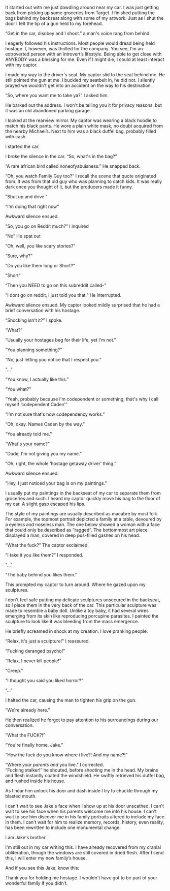 It started out with me just dawdling around near my car. I was just getting back from picking up some groceries from Target. I finished putting the bags behind my backseat along with some of my artwork. Just as I shut the door I felt the tip of a gun held to my forehead.

  
“Get in the car, disobey and I shoot.” a man's voice rang from behind.

  
I eagerly followed his instructions. Most people would dread being held hostage. I, however, was thrilled for the company. You see, I'm an extroverted person with an introvert’s lifestyle. Being able to get close with ANYBODY was a blessing for me. Even if I might die, I could at least interact with my captor. 

  
I made my way to the driver's seat. My captor slid to the seat behind me. He still pointed the gun at me. I buckled my seatbelt in, he did not. I silently prayed we wouldn't get into an accident on the way to his destination.

  
“So, where you want me to take ya?” I asked him. 

  
He barked out the address. I won't be telling you it for privacy reasons, but it was an old abandoned parking garage.   


  
I looked at the rearview mirror. My captor was wearing a black hoodie to match his black pants. He wore a plain white mask, no doubt acquired from the nearby Michael’s. Next to him was a black duffel bag, probably filled with cash.

  
I started the car.

  
I broke the silence in the car. “So, what's in the bag?”

  
“A rare african bird called noneofyabuisness.” He snapped back.

  
“Oh, you watch Family Guy too?” I recall the scene that quote originated from. It was from that old guy who was planning to catch kids. It was really dark once you thought of it, but the producers made it funny.   


  
“Shut up and drive.”

  
“I'm doing that right now”

  
Awkward silence ensued.

  
“So, you go on Reddit much?” I inquired

  
“No” He spat out

  
“Oh, well, you like scary stories?”

  
“Sure, why?”

  
“Do you like them long or Short?”

  
“Short”

  
“Then you NEED to go on this subreddit called-”

  
“I dont go on reddit, i just told you that.” He interrupted.

  
Awkward silence ensued. My captor looked mildly surprised that he had a brief conversation with his hostage.

  
“Shocking isn't it?” I spoke.

  
“What?”

  
“Usually your hostages beg for their life, yet I'm not.”

  
“You planning something?”

  
“No, just letting you notice that I respect you.”

  
“...”

  
“You know, I actually like this.”

  
“You what?”

  
“Yeah, probably because i'm codependent or something, that's why i call myself ‘codependent Caden’”

  
“I'm not sure that's how codependency works.”

  
“Oh, okay. Names Caden by the way.”

  
“You already told me.”

  
“What's your name?”

  
“Dude, I'm not giving you my name.”

  
“Oh, right, the whole ‘hostage getaway driver’ thing.”

  
Awkward silence ensued.

  
“Hey, I just noticed your bag is on my paintings.”

  
I usually put my paintings in the backseat of my car to separate them from groceries and such. I heard my captor quickly move his bag to the floor of my car. A slight gasp escaped his lips.

  
The style of my paintings are usually described as macabre by most folk. For example, the topmost portrait depicted a family at a table, devoured by a eyeless and noseless man. The one below showed a woman with a face that could only be described as “ragged”. The bottommost art piece displayed a man, covered in deep pus-filled gashes on his head. 

  
“What the fuck?” The captor exclaimed.

  
“I take it you like them?” I responded.

  
“...”

  
“The baby behind you likes them.”

  
This prompted my captor to turn around. Where he gazed upon my sculptures.

  
I don't feel safe putting my delicate sculptures unsecured in the backseat, so I place them in the very back of the car. This particular sculpture was made to resemble a baby doll. Unlike a toy baby, it had several wires emerging from its skin like reproducing porcupine parasites. I painted the sculpture to look like it was bleeding from the mass emergence.

  
He briefly screamed in shock at my creation. I love pranking people.

  
“Relax, it's just a sculpture!” I reassured.

  
“Fucking deranged psycho!”

  
“Relax, I never kill people!”

  
“Creep.”

  
“I thought you said you liked horror?”

  
“...”

  
I halted the car, causing the man to tighten his grip on the gun.

  
“We're already here.”

  
He then realized he forgot to pay attention to his surroundings during our conversation. 

  
“What the FUCK?!”

  
“You're finally home, Jake.”

  
“How the fuck do you know where i live?! And my name?!”

  
“Where *your parents and* you live.” I corrected.  
“Fucking stalker!” he shouted, before shooting me in the head. My brains and flesh instantly coated the windshield. He swiftly retrieved his duffel bag, and rushed inside his house.  


  
As I hear him unlock his door and dash inside I try to chuckle through my blasted mouth.

  
I can't wait to see Jake's face when I show up at his door unscathed. I can't wait to see his face when his parents welcome me into his house. I can't wait to see him discover me in his family portraits altered to include my face in them. I can't wait for him to realize memory, records, history, even reality, has been rewritten to include one monumental change:

  
I am Jake's brother.

  
I'm still out in my car writing this. I have already recovered from my cranial obliteration, though the windows are still covered in dried flesh. After I send this, I will enter my new family’s house. 

  
And if you see this Jake, know this:

  
Thank you for holding me hostage. I wouldn't have got to be part of your wonderful family if you didn’t.  
